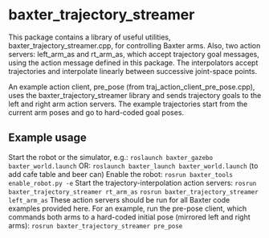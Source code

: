# baxter_trajectory_streamer
This package contains a library of useful utilities, baxter_trajectory_streamer.cpp, for controlling Baxter arms.
Also, two action servers: left_arm_as and rt_arm_as, which accept trajectory goal messages, using the action
message defined in this package.  The interpolators accept trajectories and interpolate linearly between successive
joint-space points.

An example action client, pre_pose (from traj_action_client_pre_pose.cpp), uses the baxter_trajectory_streamer library
and sends trajectory goals to the left and right arm action servers.  The example trajectories start from the
current arm poses and go to hard-coded goal poses.

## Example usage
Start the robot or the simulator, e.g.:
`roslaunch baxter_gazebo baxter_world.launch`
OR:
`roslaunch baxter_launch baxter_world.launch`
(to add cafe table and beer can)
Enable the robot:
`rosrun baxter_tools enable_robot.py -e`
Start the trajectory-interpolation action servers:
`rosrun baxter_trajectory_streamer rt_arm_as`
`rosrun baxter_trajectory_streamer left_arm_as`
These action servers should be run for all Baxter code examples provided here.  For an example, run the pre-pose client,
which commands both arms to a hard-coded initial pose (mirrored left and right arms):
`rosrun baxter_trajectory_streamer pre_pose`
